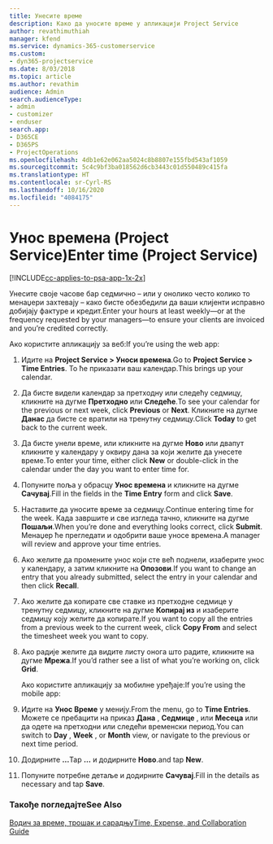 ```yaml
---
title: Унесите време
description: Како да уносите време у апликацији Project Service
author: revathimuthiah
manager: kfend
ms.service: dynamics-365-customerservice
ms.custom:
- dyn365-projectservice
ms.date: 8/03/2018
ms.topic: article
ms.author: revathim
audience: Admin
search.audienceType:
- admin
- customizer
- enduser
search.app:
- D365CE
- D365PS
- ProjectOperations
ms.openlocfilehash: 4db1e62e062aa5024c8b8807e155fbd543af1059
ms.sourcegitcommit: 5c4c9bf3ba018562d6cb3443c01d550489c415fa
ms.translationtype: HT
ms.contentlocale: sr-Cyrl-RS
ms.lasthandoff: 10/16/2020
ms.locfileid: "4084175"
---
```

# <a name="enter-time-project-service"></a><span data-ttu-id="1690a-103">Унос времена (Project Service)</span><span class="sxs-lookup"><span data-stu-id="1690a-103">Enter time (Project Service)</span></span>

[!INCLUDE[cc-applies-to-psa-app-1x-2x](../includes/cc-applies-to-psa-app-1x-2x.md)]

<span data-ttu-id="1690a-104">Унесите своје часове бар седмично – или у онолико често колико то менаџери захтевају – како бисте обезбедили да ваши клијенти исправно добијају фактуре и кредит.</span><span class="sxs-lookup"><span data-stu-id="1690a-104">Enter your hours at least weekly—or at the frequency requested by your managers—to ensure your clients are invoiced and you’re credited correctly.</span></span>  
  
 <span data-ttu-id="1690a-105">Ако користите апликацију за веб:</span><span class="sxs-lookup"><span data-stu-id="1690a-105">If you’re using the web app:</span></span>  
  
1. <span data-ttu-id="1690a-106">Идите на **Project Service > Уноси времена**.</span><span class="sxs-lookup"><span data-stu-id="1690a-106">Go to **Project Service > Time Entries**.</span></span> <span data-ttu-id="1690a-107">То ће приказати ваш календар.</span><span class="sxs-lookup"><span data-stu-id="1690a-107">This brings up your calendar.</span></span>  
  
2. <span data-ttu-id="1690a-108">Да бисте видели календар за претходну или следећу седмицу, кликните на дугме **Претходно** или **Следеће**.</span><span class="sxs-lookup"><span data-stu-id="1690a-108">To see your calendar for the previous or next week, click **Previous** or **Next**.</span></span> <span data-ttu-id="1690a-109">Кликните на дугме **Данас** да бисте се вратили на тренутну седмицу.</span><span class="sxs-lookup"><span data-stu-id="1690a-109">Click **Today** to get back to the current week.</span></span>  
  
3. <span data-ttu-id="1690a-110">Да бисте унели време, или кликните на дугме **Ново** или двапут кликните у календару у оквиру дана за који желите да унесете време.</span><span class="sxs-lookup"><span data-stu-id="1690a-110">To enter your time, either click **New** or double-click in the calendar under the day you want to enter time for.</span></span>  
  
4. <span data-ttu-id="1690a-111">Попуните поља у обрасцу **Унос времена** и кликните на дугме **Сачувај**.</span><span class="sxs-lookup"><span data-stu-id="1690a-111">Fill in the fields in the **Time Entry** form and click **Save**.</span></span>  
  
5. <span data-ttu-id="1690a-112">Наставите да уносите време за седмицу.</span><span class="sxs-lookup"><span data-stu-id="1690a-112">Continue entering time for the week.</span></span> <span data-ttu-id="1690a-113">Када завршите и све изгледа тачно, кликните на дугме **Пошаљи**.</span><span class="sxs-lookup"><span data-stu-id="1690a-113">When you’re done and everything looks correct, click **Submit**.</span></span> <span data-ttu-id="1690a-114">Менаџер ће прегледати и одобрити ваше уносе времена.</span><span class="sxs-lookup"><span data-stu-id="1690a-114">A manager will review and approve your time entries.</span></span>  
  
6. <span data-ttu-id="1690a-115">Ако желите да промените унос који сте већ поднели, изаберите унос у календару, а затим кликните на **Опозови**.</span><span class="sxs-lookup"><span data-stu-id="1690a-115">If you want to change an entry that you already submitted, select the entry in your calendar and then click **Recall**.</span></span>  
  
7. <span data-ttu-id="1690a-116">Ако желите да копирате све ставке из претходне седмице у тренутну седмицу, кликните на дугме **Копирај из** и изаберите седмицу коју желите да копирате.</span><span class="sxs-lookup"><span data-stu-id="1690a-116">If you want to copy all the entries from a previous week to the current week, click **Copy From** and select the timesheet week you want to copy.</span></span>  
  
8. <span data-ttu-id="1690a-117">Ако радије желите да видите листу онога што радите, кликните на дугме **Мрежа**.</span><span class="sxs-lookup"><span data-stu-id="1690a-117">If you’d rather see a list of what you’re working on, click **Grid**.</span></span>  
  
   <span data-ttu-id="1690a-118">Ако користите апликацију за мобилне уређаје:</span><span class="sxs-lookup"><span data-stu-id="1690a-118">If you’re using the mobile app:</span></span>  
  
9. <span data-ttu-id="1690a-119">Идите на **Унос Време** у менију.</span><span class="sxs-lookup"><span data-stu-id="1690a-119">From the menu, go to **Time Entries**.</span></span>     <span data-ttu-id="1690a-120">Можете се пребацити на приказ **Дана** , **Седмице** , или **Месеца** или да одете на претходни или следећи временски период.</span><span class="sxs-lookup"><span data-stu-id="1690a-120">You can switch to **Day** , **Week** , or **Month** view, or navigate to the previous or next time period.</span></span>  
  
10. <span data-ttu-id="1690a-121">Додирните **…**</span><span class="sxs-lookup"><span data-stu-id="1690a-121">Tap **…**</span></span> <span data-ttu-id="1690a-122">и додирните **Ново**.</span><span class="sxs-lookup"><span data-stu-id="1690a-122">and tap **New**.</span></span>  
  
11. <span data-ttu-id="1690a-123">Попуните потребне детаље и додирните **Сачувај**.</span><span class="sxs-lookup"><span data-stu-id="1690a-123">Fill in the details as necessary and tap **Save**.</span></span>  
  
### <a name="see-also"></a><span data-ttu-id="1690a-124">Такође погледајте</span><span class="sxs-lookup"><span data-stu-id="1690a-124">See Also</span></span>  
 [<span data-ttu-id="1690a-125">Водич за време, трошак и сарадњу</span><span class="sxs-lookup"><span data-stu-id="1690a-125">Time, Expense, and Collaboration Guide</span></span>](../psa/time-expense-collaboration-guide.md)
